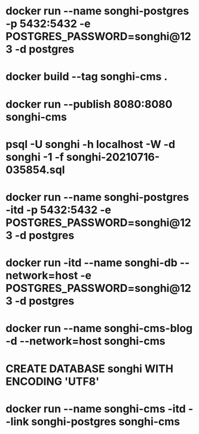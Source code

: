 # docker run --name songhi-postgres -p 5432:5432  -e POSTGRES_PASSWORD=songhi@123 -d postgres
# docker build --tag songhi-cms .
# docker run --publish 8080:8080 songhi-cms
# psql -U songhi -h localhost -W -d songhi -1 -f songhi-20210716-035854.sql
# docker run --name songhi-postgres -itd -p 5432:5432 -e POSTGRES_PASSWORD=songhi@123 -d postgres

# docker run -itd --name songhi-db --network=host -e POSTGRES_PASSWORD=songhi@123 -d postgres

# docker run --name songhi-cms-blog -d --network=host songhi-cms

# CREATE DATABASE songhi WITH ENCODING 'UTF8'

# docker run --name songhi-cms -itd --link songhi-postgres songhi-cms

